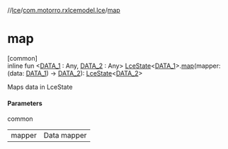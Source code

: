 //[lce](../../index.md)/[com.motorro.rxlcemodel.lce](index.md)/[map](map.md)

# map

[common]\
inline fun &lt;[DATA_1](map.md) : Any, [DATA_2](map.md) : Any&gt; [LceState](-lce-state/index.md)&lt;[DATA_1](map.md)&gt;.[map](map.md)(mapper: (data: [DATA_1](map.md)) -&gt; [DATA_2](map.md)): [LceState](-lce-state/index.md)&lt;[DATA_2](map.md)&gt;

Maps data in LceState

#### Parameters

common

| | |
|---|---|
| mapper | Data mapper |
